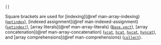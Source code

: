 ```julia
[]
```

Square brackets are used for [indexing](@ref man-array-indexing) ([`getindex`](@ref)), [indexed assignment](@ref man-indexed-assignment) ([`setindex!`](@ref)), [array literals](@ref man-array-literals) ([`Base.vect`](@ref)), [array concatenation](@ref man-array-concatenation) ([`vcat`](@ref), [`hcat`](@ref), [`hvcat`](@ref), [`hvncat`](@ref)), and [array comprehensions](@ref man-comprehensions) ([`collect`](@ref)).
